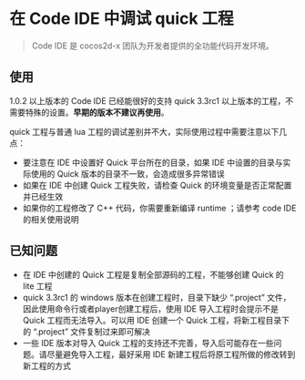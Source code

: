 
在 Code IDE 中调试 quick 工程
===========================

> Code IDE 是 cocos2d-x 团队为开发者提供的全功能代码开发环境。


## 使用

   1.0.2 以上版本的 Code IDE 已经能很好的支持 quick 3.3rc1 以上版本的工程，不需要特殊的设置。**早期的版本不建议再使用**。
   
   quick 工程与普通 lua 工程的调试差别并不大，实际使用过程中需要注意以下几点：
   
-   要注意在 IDE 中设置好 Quick 平台所在的目录，如果 IDE 中设置的目录与实际使用的 Quick 版本的目录不一致，会造成很多异常错误
-   如果在 IDE 中创建 Quick 工程失败，请检查 Quick 的环境变量是否正常配置并已经生效
-   如果你的工程修改了 C++ 代码，你需要重新编译 runtime ；请参考 code IDE 的相关使用说明

## 已知问题

- 在 IDE 中创建的 Quick 工程是复制全部源码的工程，不能够创建 Quick 的 lite 工程
- quick 3.3rc1 的 windows 版本在创建工程时，目录下缺少 “.project” 文件，因此使用命令行或者player创建工程后，使用 IDE 导入工程时会提示不是 Quick 工程而无法导入。可以用 IDE 创建一个 Quick 工程，将新工程目录下的 “.project” 文件复制过来即可解决
- 一些 IDE 版本对导入 Quick 工程的支持还不完善，导入后可能存在一些问题。请尽量避免导入工程，最好采用 IDE 新建工程后将原工程所做的修改转到新工程的方式

